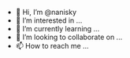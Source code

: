 - 👋 Hi, I’m @nanisky
- 👀 I’m interested in ...
- 🌱 I’m currently learning ...
- 💞️ I’m looking to collaborate on ...
- 📫 How to reach me ...

<!---
nanisky/nanisky is a ✨ special ✨ repository because its `README.md` (this file) appears on your GitHub profile.
You can click the Preview link to take a look at your changes.
--->
